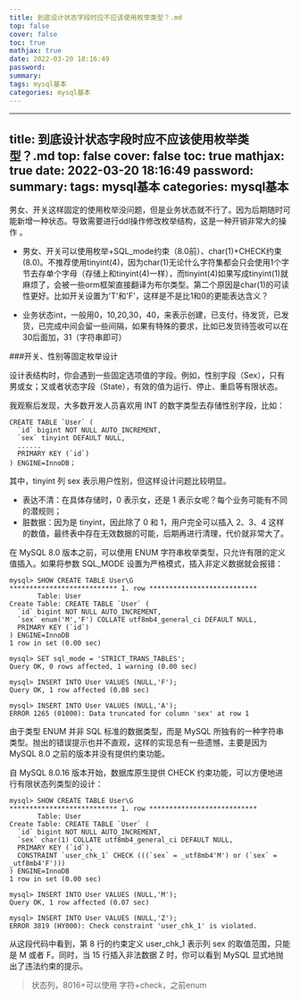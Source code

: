 ```yaml
---
title: 到底设计状态字段时应不应该使用枚举类型？.md
top: false
cover: false
toc: true
mathjax: true
date: 2022-03-20 18:16:49
password:
summary:
tags: mysql基本
categories: mysql基本
---
```

---
title: 到底设计状态字段时应不应该使用枚举类型？.md
top: false
cover: false
toc: true
mathjax: true
date: 2022-03-20 18:16:49
password:
summary:
tags: mysql基本
categories: mysql基本
---
男女、开关这样固定的使用枚举没问题，但是业务状态就不行了。因为后期随时可能新增一种状态。导致需要进行ddl操作修改枚举结构，这是一种开销非常大的操作  。

- 男女、开关可以使用枚举+SQL_mode约束（8.0前）、char(1)+CHECK约束(8.0)。不推荐使用tinyint(4)，因为char(1)无论什么字符集都会只会使用1个字节去存单个字母（存储上和tinyint(4)一样），而tinyint(4)如果写成tinyint(1)就麻烦了，会被一些orm框架直接翻译为布尔类型。第二个原因是char(1)的可读性更好。比如开关设置为'T'和'F'，这样是不是比1和0的更能表达含义？


- 业务状态int，一般用0，10,20,30，40，来表示创建，已支付，待发货，已发货，已完成中间会留一些间隔，如果有特殊的要求，比如已发货待签收可以在30后面加，31（字符串即可）



###开关、性别等固定枚举设计

设计表结构时，你会遇到一些固定选项值的字段。例如，性别字段（Sex），只有男或女；又或者状态字段（State），有效的值为运行、停止、重启等有限状态。

我观察后发现，大多数开发人员喜欢用 INT 的数字类型去存储性别字段，比如：

~~~
CREATE TABLE `User` (
  `id` bigint NOT NULL AUTO_INCREMENT,
  `sex` tinyint DEFAULT NULL,
  ......
  PRIMARY KEY (`id`)
) ENGINE=InnoDB；
~~~
其中，tinyint 列 sex 表示用户性别，但这样设计问题比较明显。
- 表达不清：在具体存储时，0 表示女，还是 1 表示女呢？每个业务可能有不同的潜规则；
- 脏数据：因为是 tinyint，因此除了 0 和 1，用户完全可以插入 2、3、4 这样的数值，最终表中存在无效数据的可能，后期再进行清理，代价就非常大了。

在 MySQL 8.0 版本之前，可以使用 ENUM 字符串枚举类型，只允许有限的定义值插入。如果将参数 SQL_MODE 设置为严格模式，插入非定义数据就会报错：

~~~
mysql> SHOW CREATE TABLE User\G
*************************** 1. row ***************************
       Table: User
Create Table: CREATE TABLE `User` (
  `id` bigint NOT NULL AUTO_INCREMENT,
  `sex` enum('M','F') COLLATE utf8mb4_general_ci DEFAULT NULL,
  PRIMARY KEY (`id`)
) ENGINE=InnoDB
1 row in set (0.00 sec)

mysql> SET sql_mode = 'STRICT_TRANS_TABLES';
Query OK, 0 rows affected, 1 warning (0.00 sec)

mysql> INSERT INTO User VALUES (NULL,'F');
Query OK, 1 row affected (0.08 sec)

mysql> INSERT INTO User VALUES (NULL,'A');
ERROR 1265 (01000): Data truncated for column 'sex' at row 1
~~~
由于类型 ENUM 并非 SQL 标准的数据类型，而是 MySQL 所独有的一种字符串类型。抛出的错误提示也并不直观，这样的实现总有一些遗憾，主要是因为MySQL 8.0 之前的版本并没有提供约束功能。

自 MySQL 8.0.16 版本开始，数据库原生提供 CHECK 约束功能，可以方便地进行有限状态列类型的设计：

~~~
mysql> SHOW CREATE TABLE User\G
*************************** 1. row ***************************
       Table: User
Create Table: CREATE TABLE `User` (
  `id` bigint NOT NULL AUTO_INCREMENT,
  `sex` char(1) COLLATE utf8mb4_general_ci DEFAULT NULL,
  PRIMARY KEY (`id`),
  CONSTRAINT `user_chk_1` CHECK (((`sex` = _utf8mb4'M') or (`sex` = _utf8mb4'F')))
) ENGINE=InnoDB
1 row in set (0.00 sec)

mysql> INSERT INTO User VALUES (NULL,'M');
Query OK, 1 row affected (0.07 sec)

mysql> INSERT INTO User VALUES (NULL,'Z');
ERROR 3819 (HY000): Check constraint 'user_chk_1' is violated.
~~~
从这段代码中看到，第 8 行的约束定义 user_chk_1 表示列 sex 的取值范围，只能是 M 或者 F。同时，当 15 行插入非法数据 Z 时，你可以看到 MySQL 显式地抛出了违法约束的提示。

>状态列，8016+可以使用 字符+check，之前enum
